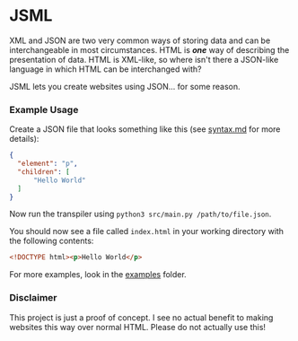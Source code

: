 # JSML

XML and JSON are two very common ways of storing data and can be interchangeable in most circumstances.
HTML is ***one*** way of describing the presentation of data.
HTML is XML-like, so where isn't there a JSON-like language in which HTML can be interchanged with?

JSML lets you create websites using JSON... for some reason.

### Example Usage
Create a JSON file that looks something like this (see [syntax.md](docs/syntax.md) for more details):
```json
{
  "element": "p",
  "children": [
      "Hello World"
  ]
}
```

Now run the transpiler using `python3 src/main.py /path/to/file.json`.

You should now see a file called `index.html` in your working directory with the following contents:
```html
<!DOCTYPE html><p>Hello World</p>
```

For more examples, look in the [examples](examples) folder.

### Disclaimer
This project is just a proof of concept. I see no actual benefit to making websites this way over normal HTML. Please do
not actually use this!